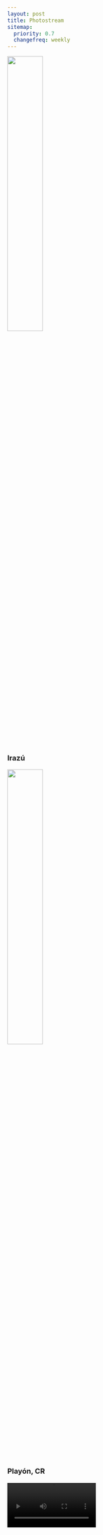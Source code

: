 ```yaml
---
layout: post
title: Photostream
sitemap:
  priority: 0.7
  changefreq: weekly
---
```


<p class="center">
  <a class="fancybox" href="{{site.url}}/images/2018-03/irazu.jpg"><img src="{{site.url}}/images/2018-03/irazu.jpg" width="40%"/></a>
</p>

<h3>Irazú</h3>

<p class="center">
  <a class="fancybox" href="{{site.url}}/images/2018-03/playon.jpg"><img src="{{site.url}}/images/2018-03/playon.jpg" width="40%"/></a>
</p>

<h3>Playón, CR</h3>

<p class="center">
  <video width="40%" autoplay loop>
    <source src="{{site.url}}/images/2018-03/manuel-antonio.mp4" type="video/mp4">
  </video>
</p>